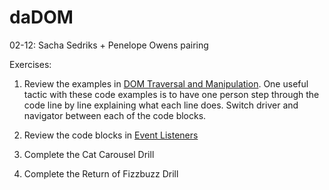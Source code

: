 # daDOM
02-12:  Sacha Sedriks + Penelope Owens pairing

Exercises:

1. Review the examples in <a href="https://courses.thinkful.com/ei-int-apps-v3/checkpoint/3">DOM Traversal and Manipulation</a>. One useful tactic with these code examples is to have one person step through the code line by line explaining what each line does. Switch driver and navigator between each of the code blocks.

2. Review the code blocks in <a href="https://courses.thinkful.com/ei-int-apps-v3/checkpoint/4">Event Listeners</a>

3. Complete the Cat Carousel Drill

4. Complete the Return of Fizzbuzz Drill
